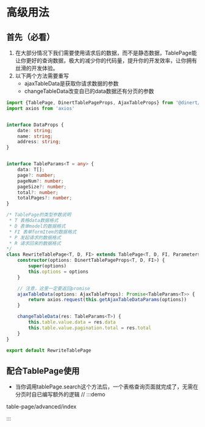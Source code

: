 

# 高级用法

## 首先（必看）
1. 在大部分情况下我们需要使用请求后的数据，而不是静态数据，TablePage能让你更好的查询数据，极大的减少你的代码量，提升你的开发效率，让你拥有丝滑的开发体验。
2. 以下两个方法需要重写
    - ajaxTableData是获取你请求数据的参数
    - changeTableData改变自已的data数据还有分页的参数
```ts
import {TablePage, DinertTablePageProps, AjaxTableProps} from '@dinert/ant-design'
import axios from 'axios'


interface DataProps {
    date: string;
    name: string;
    address: string;
}


interface TableParams<T = any> {
    data: T[];
    page?: number;
    pageNum?: number;
    pageSize?: number;
    total?: number;
    totalPages?: number;
}

/* TablePage的类型参数说明
 * T 表格data数据格式
 * D 表单model的数据格式
 * FI 表单formItem的数据格式
 * P 发起请求的数据格式
 * R 请求回来的数据格式
*/
class RewriteTablePage<T, D, FI> extends TablePage<T, D, FI, Parameters<typeof axios.request>[0], TableParams<T>> {
    constructor(options: DinertTablePageProps<T, D, FI>) {
        super(options)
        this.options = options
    }

    // 注意，这里一定要返回promise
    ajaxTableData(options: AjaxTableProps): Promise<TableParams<T>> {
        return axios.request(this.getAjaxTableDataParams(options))
    }

    changeTableData(res: TableParams<T>) {
        this.table.value.data = res.data
        this.table.value.pagination.total = res.total
    }
}

export default RewriteTablePage
```


## 配合TablePage使用
- 当你调用tablePage.search这个方法后，一个表格查询页面就完成了，无需在分页时自已编写额外的逻辑
// :::demo

table-page/advanced/index

:::

<!-- @include: ./explain.md -->
